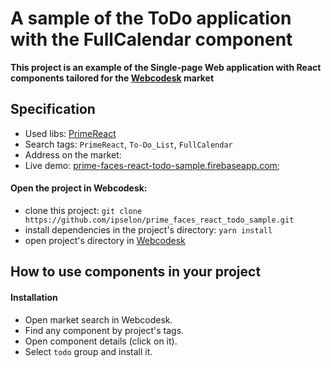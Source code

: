 # A sample of the ToDo application with the FullCalendar component

**This project is an example of the Single-page Web application with React components tailored for the [Webcodesk](https://webcodesk.com) market** 

## Specification

* Used libs: [PrimeReact](https://primefaces.org/primereact)
* Search tags: `PrimeReact`, `To-Do_List`, `FullCalendar`
* Address on the market: []() 
* Live demo: [prime-faces-react-todo-sample.firebaseapp.com](https://prime-faces-react-todo-sample.firebaseapp.com/);
 
#### Open the project in Webcodesk:
 * clone this project: `git clone https://github.com/ipselon/prime_faces_react_todo_sample.git`
 * install dependencies in the project's directory: `yarn install`
 * open project's directory in [Webcodesk](https://webcodesk.com)


## How to use components in your project

#### Installation

* Open market search in Webcodesk.
* Find any component by project's tags.
* Open component details (click on it).
* Select `todo` group and install it.

